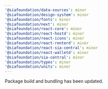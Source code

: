 ```yaml
---
'@siafoundation/data-sources': minor
'@siafoundation/design-system': minor
'@siafoundation/fonts': minor
'@siafoundation/next': minor
'@siafoundation/react-core': minor
'@siafoundation/react-hostd': minor
'@siafoundation/react-icons': minor
'@siafoundation/react-renterd': minor
'@siafoundation/react-sia-central': minor
'@siafoundation/react-walletd': minor
'@siafoundation/sia-central': minor
'@siafoundation/types': minor
'@siafoundation/units': minor
---
```


Package build and bundling has been updated.
